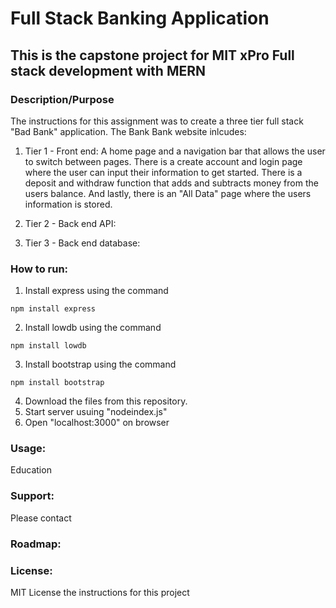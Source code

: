 # Full Stack Banking Application
## This is the capstone project for MIT xPro Full stack development with MERN

### Description/Purpose
The instructions for this assignment was to create a three tier full stack "Bad Bank" application. The Bank Bank website inlcudes:

1. Tier 1 - Front end: A home page and a navigation bar that allows the user to switch between pages. There is a create account and login page where the user can input their information to get started. There is a deposit and withdraw function that adds and subtracts money from the users balance. And lastly, there is an "All Data" page where the users information is stored. 

2. Tier 2 - Back end API: 

3. Tier 3 - Back end database: 

### How to run: 
1. Install express using the command
```
npm install express
```

2. Install lowdb using the command
```
npm install lowdb
```

3. Install bootstrap using the command
```
npm install bootstrap
```

4. Download the files from this repository. 
5. Start server usuing "nodeindex.js"
6. Open "localhost:3000" on browser

### Usage: 
Education

### Support:
Please contact

### Roadmap:  

### License:
MIT License the instructions for this project
